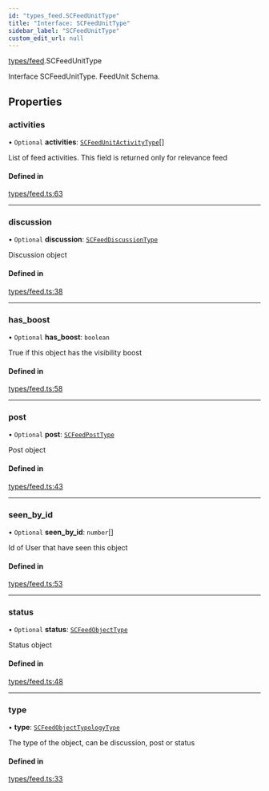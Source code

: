 ```yaml
---
id: "types_feed.SCFeedUnitType"
title: "Interface: SCFeedUnitType"
sidebar_label: "SCFeedUnitType"
custom_edit_url: null
---
```


[types/feed](../modules/types_feed).SCFeedUnitType

Interface SCFeedUnitType.
FeedUnit Schema.

## Properties

### activities

• `Optional` **activities**: [`SCFeedUnitActivityType`](types_feed.SCFeedUnitActivityType)[]

List of feed activities. This field is returned only for relevance feed

#### Defined in

[types/feed.ts:63](https://github.com/selfcommunity/community-ui/blob/cab08cf/packages/sc-core/src/types/feed.ts#L63)

___

### discussion

• `Optional` **discussion**: [`SCFeedDiscussionType`](types_feed.SCFeedDiscussionType)

Discussion object

#### Defined in

[types/feed.ts:38](https://github.com/selfcommunity/community-ui/blob/cab08cf/packages/sc-core/src/types/feed.ts#L38)

___

### has\_boost

• `Optional` **has\_boost**: `boolean`

True if this object has the visibility boost

#### Defined in

[types/feed.ts:58](https://github.com/selfcommunity/community-ui/blob/cab08cf/packages/sc-core/src/types/feed.ts#L58)

___

### post

• `Optional` **post**: [`SCFeedPostType`](types_feed.SCFeedPostType)

Post object

#### Defined in

[types/feed.ts:43](https://github.com/selfcommunity/community-ui/blob/cab08cf/packages/sc-core/src/types/feed.ts#L43)

___

### seen\_by\_id

• `Optional` **seen\_by\_id**: `number`[]

Id of User that have seen this object

#### Defined in

[types/feed.ts:53](https://github.com/selfcommunity/community-ui/blob/cab08cf/packages/sc-core/src/types/feed.ts#L53)

___

### status

• `Optional` **status**: [`SCFeedObjectType`](types_feed.SCFeedObjectType)

Status object

#### Defined in

[types/feed.ts:48](https://github.com/selfcommunity/community-ui/blob/cab08cf/packages/sc-core/src/types/feed.ts#L48)

___

### type

• **type**: [`SCFeedObjectTypologyType`](../enums/types_feed.SCFeedObjectTypologyType)

The type of the object, can be discussion, post or status

#### Defined in

[types/feed.ts:33](https://github.com/selfcommunity/community-ui/blob/cab08cf/packages/sc-core/src/types/feed.ts#L33)
